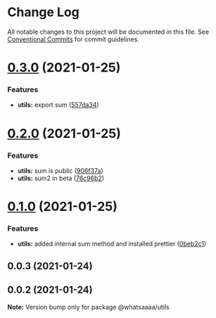 # Change Log

All notable changes to this project will be documented in this file.
See [Conventional Commits](https://conventionalcommits.org) for commit guidelines.

# [0.3.0](https://github.com/whatsaaaa/ts-monorepo/compare/@whatsaaaa/utils@0.2.0...@whatsaaaa/utils@0.3.0) (2021-01-25)

### Features

- **utils:** export sum ([557da34](https://github.com/whatsaaaa/ts-monorepo/commit/557da34d59b4279b2554b62c3eca1688d7dc7088))

# [0.2.0](https://github.com/whatsaaaa/ts-monorepo/compare/@whatsaaaa/utils@0.1.0...@whatsaaaa/utils@0.2.0) (2021-01-25)

### Features

- **utils:** sum is public ([906f37a](https://github.com/whatsaaaa/ts-monorepo/commit/906f37a8c3c48f6ee214bc04f235c215fbb0f0dc))
- **utils:** sum2 in beta ([76c96b2](https://github.com/whatsaaaa/ts-monorepo/commit/76c96b23a13826cb89a2d3ddf04d1c3487909244))

# [0.1.0](https://github.com/whatsaaaa/ts-monorepo/compare/@whatsaaaa/utils@0.0.2...@whatsaaaa/utils@0.1.0) (2021-01-25)

### Features

- **utils:** added internal sum method and installed prettier ([0beb2c1](https://github.com/whatsaaaa/ts-monorepo/commit/0beb2c136541a117bc5dbc982a1a37ab039c93ee))

## 0.0.3 (2021-01-24)

## 0.0.2 (2021-01-24)

**Note:** Version bump only for package @whatsaaaa/utils

